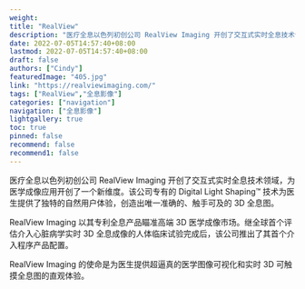 ```yaml
---
weight: 
title: "RealView"
description: "医疗全息以色列初创公司 RealView Imaging 开创了交互式实时全息技术领域，为医学成像应用开创了一个新维度。"
date: 2022-07-05T14:57:40+08:00
lastmod: 2022-07-05T14:57:40+08:00
draft: false
authors: ["Cindy"]
featuredImage: "405.jpg"
link: "https://realviewimaging.com/"
tags: ["RealView","全息影像"]
categories: ["navigation"]
navigation: ["全息影像"]
lightgallery: true
toc: true
pinned: false
recommend: false
recommend1: false
---
```


医疗全息以色列初创公司 RealView Imaging 开创了交互式实时全息技术领域，为医学成像应用开创了一个新维度。该公司专有的 Digital Light Shaping™ 技术为医生提供了独特的自然用户体验，创造出唯一准确的、触手可及的 3D 全息图。

RealView Imaging 以其专利全息产品瞄准高端 3D 医学成像市场。继全球首个评估介入心脏病学实时 3D 全息成像的人体临床试验完成后，该公司推出了其首个介入程序产品配置。

RealView Imaging 的使命是为医生提供超逼真的医学图像可视化和实时 3D 可触摸全息图的直观体验。